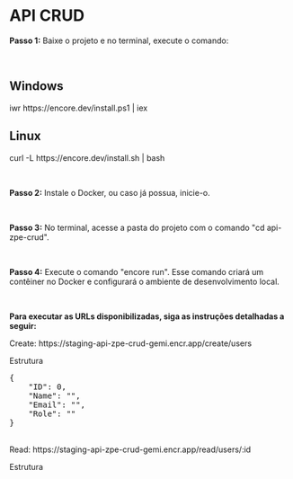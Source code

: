 <h1>API CRUD</h1>
<p><strong>Passo 1:</strong> Baixe o projeto e no terminal, execute o comando:</p>
<br>
<h2>Windows</h2>
<p>iwr https://encore.dev/install.ps1 | iex</p>
<h2>Linux</h2>
<p>curl -L https://encore.dev/install.sh | bash</p>
<br>
<p><strong>Passo 2:</strong> Instale o Docker, ou caso já possua, inicie-o.</p>
<br>
<p><strong>Passo 3:</strong> No terminal, acesse a pasta do projeto com o comando "cd api-zpe-crud".</p>
<br>
<p><strong>Passo 4:</strong> Execute o comando "encore run". Esse comando criará um contêiner no Docker e configurará o ambiente de desenvolvimento local.</p>
<br>
<p><strong>Para executar as URLs disponibilizadas, siga as instruções detalhadas a seguir:</strong></p>
<a>Create:  https://staging-api-zpe-crud-gemi.encr.app/create/users</a>
<p>Estrutura</p>
<pre>{
    "ID": 0,
    "Name": "",
    "Email": "",
    "Role": ""
}</pre>
<br>
<a>Read: https://staging-api-zpe-crud-gemi.encr.app/read/users/:id</a>
<p>Estrutura</p>


<a></a>
 
 
